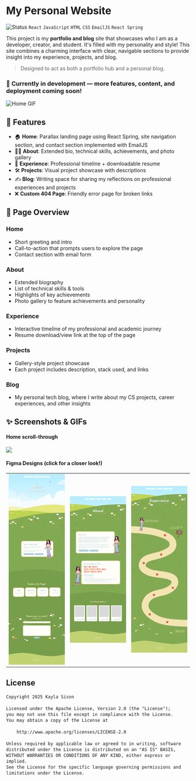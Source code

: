 # My Personal Website
![Status](https://img.shields.io/badge/status-in--progress-yellow)
`React` `JavaScript` `HTML` `CSS` `EmailJS` `React Spring`


This project is my **portfolio and blog** site that showcases who I am as a developer, creator, and student. It's filled with my personality and style! This site combines a charming interface with clear, navigable sections to provide insight into my experience, projects, and blog.

> Designed to act as both a portfolio hub and a personal blog.
### 🚧 **Currently in development — more features, content, and deployment coming soon!**

![Home GIF](src/assets/README/Home.gif)


## 🚀 Features
- 🏠 **Home**: Parallax landing page using React Spring, site navigation section, and contact section implemented with EmailJS
- 👩‍💻 **About**: Extended bio, technical skills, achievements, and photo gallery
- 💼 **Experience**: Professional timeline + downloadable resume
- 🛠️ **Projects**: Visual project showcase with descriptions
- ✍️ **Blog**: Writing space for sharing my reflections on professional experiences and projects
- ❌ **Custom 404 Page**: Friendly error page for broken links


## 🧭 Page Overview

### Home
- Short greeting and intro
- Call-to-action that prompts users to explore the page
- Contact section with email form

### About
- Extended biography
- List of technical skills & tools
- Highlights of key achievements
- Photo gallery to feature achievements and personality

### Experience
- Interactive timeline of my professional and academic journey
- Resume download/view link at the top of the page

### Projects
- Gallery-style project showcase
- Each project includes description, stack used, and links

### Blog
- My personal tech blog, where I write about my CS projects, career experiences, and other insights


## ✨ Screenshots & GIFs
#### Home scroll-through
<img src="src/assets/README/Home.gif" width="400" height="auto" style="vertical-align: top;"/>

#### Figma Designs (click for a closer look!)
<table>
<tr>
    <td><img src="src/assets/README/Home.png" width="200"></td>
    <td><img src="src/assets/README/About.png" width="200"></td>
    <td><img src="src/assets/README/Experience.png" width="200"></td>
</tr>
</table>




## License

    Copyright 2025 Kayla Sison

    Licensed under the Apache License, Version 2.0 (the "License");
    you may not use this file except in compliance with the License.
    You may obtain a copy of the License at

        http://www.apache.org/licenses/LICENSE-2.0

    Unless required by applicable law or agreed to in writing, software
    distributed under the License is distributed on an "AS IS" BASIS,
    WITHOUT WARRANTIES OR CONDITIONS OF ANY KIND, either express or implied.
    See the License for the specific language governing permissions and
    limitations under the License.
